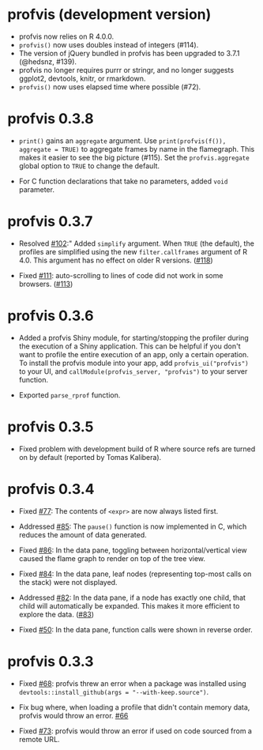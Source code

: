 # profvis (development version)

* profvis now relies on R 4.0.0.
* `profvis()` now uses doubles instead of integers (#114).
* The version of jQuery bundled in profvis has been upgraded to 3.7.1 (@hedsnz, #139).
* profvis no longer requires purrr or stringr, and no longer suggests ggplot2, devtools, knitr, or rmarkdown.
* `profvis()` now uses elapsed time where possible (#72).

profvis 0.3.8
=============================

* `print()` gains an `aggregate` argument. Use `print(profvis(f()), aggregate = TRUE)` to aggregate frames by name in the flamegraph. This makes it easier to see the big picture (#115). Set the `profvis.aggregate` global option to `TRUE` to change the default.

* For C function declarations that take no parameters, added `void` parameter.

profvis 0.3.7
=============

* Resolved [#102](https://github.com/rstudio/profvis/issues/102):" Added `simplify` argument. When `TRUE` (the default), the profiles are simplified using the new `filter.callframes` argument of R 4.0. This argument has no effect on older R versions. ([#118](https://github.com/rstudio/profvis/pull/118))

* Fixed [#111](https://github.com/rstudio/profvis/issues/111): auto-scrolling to lines of code did not work in some browsers. ([#113](https://github.com/rstudio/profvis/pull/113))

profvis 0.3.6
=============

* Added a profvis Shiny module, for starting/stopping the profiler during the execution of a Shiny application. This can be helpful if you don't want to profile the entire execution of an app, only a certain operation. To install the profvis module into your app, add `profvis_ui("profvis")` to your UI, and `callModule(profvis_server, "profvis")` to your server function.

* Exported `parse_rprof` function.

profvis 0.3.5
=============

* Fixed problem with development build of R where source refs are turned on by default (reported by Tomas Kalibera).

profvis 0.3.4
=============

* Fixed [#77](https://github.com/rstudio/profvis/issues/77): The contents of `<expr>` are now always listed first.

* Addressed [#85](https://github.com/rstudio/profvis/issues/85): The `pause()` function is now implemented in C, which reduces the amount of data generated.

* Fixed [#86](https://github.com/rstudio/profvis/issues/86): In the data pane, toggling between horizontal/vertical view caused the flame graph to render on top of the tree view.

* Fixed [#84](https://github.com/rstudio/profvis/issues/84): In the data pane, leaf nodes (representing top-most calls on the stack) were not displayed.

* Addressed [#82](https://github.com/rstudio/profvis/issues/82): In the data pane, if a node has exactly one child, that child will automatically be expanded. This makes it more efficient to explore the data. ([#83](https://github.com/rstudio/profvis/pull/83))

* Fixed [#50](https://github.com/rstudio/profvis/issues/50): In the data pane, function calls were shown in reverse order.


profvis 0.3.3
=============

* Fixed [#68](https://github.com/rstudio/profvis/issues/68): profvis threw an error when a package was installed using `devtools::install_github(args = "--with-keep.source")`.

* Fix bug where, when loading a profile that didn't contain memory data, profvis would throw an error. [#66](https://github.com/rstudio/profvis/pull/66)

* Fixed [#73](https://github.com/rstudio/profvis/issues/73): profvis would throw an error if used on code sourced from a remote URL.
